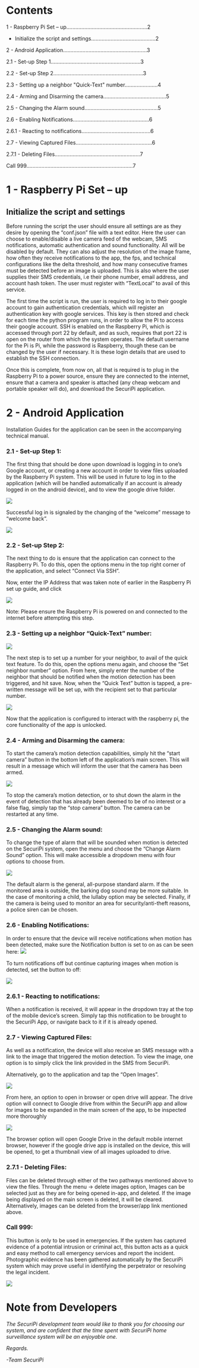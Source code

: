 Contents
========================

1 - Raspberry Pi Set – up......................................................2

- Initialize the script and settings...........................................2

2 - Android Application........................................................3

2.1 - Set-up Step 1............................................................3

2.2 - Set-up Step 2............................................................3

2.3 - Setting up a neighbor &quot;Quick-Text&quot; number......................4

2.4 - Arming and Disarming the camera..........................................5

2.5 - Changing the Alarm sound.................................................5

2.6 - Enabling Notifications...................................................6

2.6.1 - Reacting to notifications..............................................6

2.7 - Viewing Captured Files...................................................6

2.7.1 - Deleting Files.........................................................7

Call 999.......................................................................7

1 - Raspberry Pi Set – up
=========================

Initialize the script and settings
----------------------------------

Before running the script the user should ensure all settings are as they desire by opening the “conf.json” file with a text editor. Here the user can choose to enable/disable a live camera feed of the webcam, SMS notifications, automatic authentication and sound functionality. All will be disabled by default. They can also adjust the resolution of the image frame, how often they receive notifications to the app, the fps, and technical configurations like the delta threshold, and how many consecutive frames must be detected before an image is uploaded. This is also where the user supplies their SMS credentials, i.e their phone number, email address, and account hash token. The user must register with “TextLocal” to avail of this service.

The first time the script is run, the user is required to log in to their google account to gain authentication credentials, which will register an authentication key with google services. This key is then stored and check for each time the python program runs, in order to allow the Pi to access their google account. SSH is enabled on the Raspberry Pi, which is accessed through port 22 by default, and as such, requires that port 22 is open on the router from which the system operates. The default username for the Pi is Pi, while the password is Raspberry, though these can be changed by the user if necessary. It is these login details that are used to establish the SSH connection.

Once this is complete, from now on, all that is required is to plug in the Raspberry Pi to a power source, ensure they are connected to the internet, ensure that a camera and speaker is attached (any cheap webcam and portable speaker will do), and download the SecuriPi application.

2 - Android Application
=======================

Installation Guides for the application can be seen in the accompanying technical manual.

### 2.1 - Set-up Step 1: 

The first thing that should be done upon download is logging in to one’s Google account, or creating a new account in order to view files uploaded by the Raspberry Pi system. This will be used in future to log in to the application (which will be handled automatically if an account is already logged in on the android device), and to view the google drive folder.

![](https://gyazo.com/716babda77f0a2fe66ec3a66e3d49237.png)

Successful log in is signaled by the changing of the “welcome” message to “welcome back”.

![](https://gyazo.com/f431c7c3213659670b4c3fdc4ed2b03d.png)

### 2.2 - Set-up Step 2:

The next thing to do is ensure that the application can connect to the Raspberry Pi. To do this, open the options menu in the top right corner of the application, and select “Connect Via SSH”.

Now, enter the IP Address that was taken note of earlier in the Raspberry Pi set up guide, and click

![](https://gyazo.com/3d33cfb0ee91e7df7814bdcad4b50508.png)

Note: Please ensure the Raspberry Pi is powered on and connected to the internet before attempting this step.

### 2.3 - Setting up a neighbor “Quick-Text” number:

![](https://gyazo.com/c1d20c2b2a5feeaa0eeffae69f3ffd47.png)

The next step is to set up a number for your neighbor, to avail of the quick text feature. To do this, open the options menu again, and choose the “Set neighbor number” option. From here, simply enter the number of the neighbor that should be notified when the motion detection has been triggered, and hit save. Now, when the “Quick Text” button is tapped, a pre-written message will be set up, with the recipient set to that particular number.

![](https://gyazo.com/ac4853de6622c94d29cab1e416fa19be.png)

Now that the application is configured to interact with the raspberry pi, the core functionality of the app is unlocked.

### 2.4 - Arming and Disarming the camera:

To start the
camera’s motion detection capabilities, simply hit the “start camera”
button in the bottom left of the application’s main screen. This will
result in a message which will inform the user that the camera has been
armed.

![](https://gyazo.com/08069b18767c88993a381f2926f8d383.png)

To stop the camera’s motion detection, or to shut down the alarm in the
event of detection that has already been deemed to be of no interest or
a false flag, simply tap the “stop camera” button. The camera can be
restarted at any time.

### 

### 2.5 - Changing the Alarm sound:

To change the type of alarm that will be sounded when motion is detected on the SecuriPi system, open the menu and choose the “Change Alarm Sound” option. This will make accessible a dropdown menu with four options to choose from. 

![](https://gyazo.com/1109c7f86a851257b27550325fee061f.png)

The default alarm is the general, all-purpose standard alarm. If the monitored area is outside, the barking dog sound may be more suitable. In the case of monitoring a child, the lullaby option may be selected. Finally, if the camera is being used to monitor an area for security/anti-theft reasons, a police siren can be chosen. 

### 2.6 - Enabling Notifications:

In order to ensure that the device will receive notifications when motion has been detected, make sure the Notification button is set to on as can be seen here: 
![](https://gyazo.com/185153dcdcbc24f725bbbe9ea843aeee.png)

To turn notifications off but continue capturing images when motion is detected, set the button to off:

![](https://gyazo.com/599a42ed95122cdda7c2972ba650bca6.png)

### 

### 2.6.1 - Reacting to notifications:

When a notification is received, it will appear in the dropdown tray at the top of the mobile device’s screen. Simply tap this notification to be brought to the SecuriPi App, or navigate back to it if it is already opened.

### 2.7 - Viewing Captured Files:

As well as a notification, the device will also receive an SMS message with a link to the image that triggered the motion detection. To view the image, one option is to simply click the link provided in the SMS from SecuriPi.

Alternatively, go to the application and tap the “Open Images”.

![](https://gyazo.com/8ef123da68a412da6e2a3ee6659c0146.png)

From here, an option to open in browser or open drive will appear. The drive option will connect to Google drive from within the SecuriPi app and allow for images to be expanded in the main screen of the app, to be inspected more thoroughly

![](https://gyazo.com/d4b80f4b54eaefb04cb234942932b474.png)

The browser option will open Google Drive in the default mobile internet browser, however if the google drive app is installed on the device, this will be opened, to get a thumbnail view of all images uploaded to drive.

### 2.7.1 - Deleting Files:

Files can be deleted through either of the two pathways mentioned above to view the files. Through the menu -> delete images option, Images can be selected just as they are for being opened in-app, and deleted. If the image being displayed on the main screen is deleted, it will be cleared. 
Alternatively, images can be deleted from the browser/app link mentioned above. 


### Call 999:

This button is only to be used in emergencies. If the system has captured evidence of a potential intrusion or criminal act, this button acts as a quick and easy method to call emergency services and report the incident. Photographic evidence has been gathered automatically by the SecuriPi system which may prove useful in identifying the perpetrator or resolving the legal incident.

![](https://gyazo.com/fc6c91582c6aa1052c37432eec5f4f6b.png)

Note from Developers
====================

*The SecuriPi development team would like to thank you for choosing our
system, and are confident that the time spent with SecuriPi home
surveillance system will be an enjoyable one.*

*Regards.*

*-Team SecuriPi*
